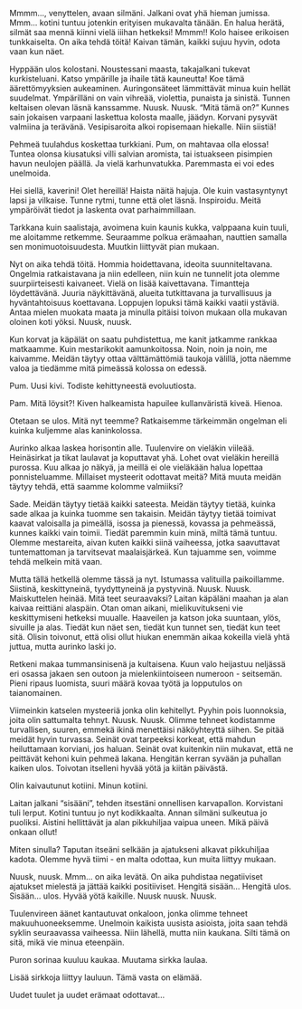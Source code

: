 
Mmmm..., venyttelen, avaan silmäni. Jalkani ovat yhä hieman jumissa. Mmm... kotini tuntuu jotenkin erityisen mukavalta tänään. En halua herätä, silmät saa mennä kiinni vielä iiihan hetkeksi! Mmmm!! Kolo haisee erikoisen tunkkaiselta. On aika tehdä töitä! Kaivan tämän, kaikki sujuu hyvin, odota vaan kun näet.

Hyppään ulos kolostani. Noustessani maasta, takajalkani tukevat kurkisteluani. Katso ympärille ja ihaile tätä kauneutta! Koe tämä äärettömyyksien aukeaminen. Auringonsäteet lämmittävät minua kuin hellät suudelmat. Ympärilläni on vain vihreää, violettia, punaista ja sinistä. Tunnen keltaisen olevan läsnä kanssamme. Nuusk. Nuusk. “Mitä tämä on?” Kunnes sain jokaisen varpaani laskettua kolosta maalle, jäädyn. Korvani pysyvät valmiina ja terävänä. Vesipisaroita alkoi ropisemaan hiekalle. Niin siistiä!

Pehmeä tuulahdus koskettaa turkkiani. Pum, on mahtavaa olla elossa! Tuntea olonsa kiusatuksi villi salvian aromista, tai istuakseen pisimpien havun neulojen päällä. Ja vielä karhunvatukka. Paremmasta ei voi edes unelmoida.

Hei siellä, kaverini! Olet hereillä! Haista näitä hajuja. Ole kuin vastasyntynyt lapsi ja vilkaise. Tunne rytmi, tunne että olet läsnä. Inspiroidu. Meitä ympäröivät tiedot ja laskenta ovat parhaimmillaan.

Tarkkana kuin saalistaja, avoimena kuin kaunis kukka, valppaana kuin tuuli, me aloitamme retkemme. Seuraamme polkua erämaahan, nauttien samalla sen monimuotoisuudesta. Muutkin liittyvät pian mukaan.

Nyt on aika tehdä töitä. Hommia hoidettavana, ideoita suunniteltavana. Ongelmia ratkaistavana ja niin edelleen, niin kuin ne tunnelit jota olemme suurpiirteisesti kaivaneet. Vielä on lisää kaivettavana. Timantteja löydettävänä. Juuria näykittävänä, alueita tutkittavana ja turvallisuus ja hyväntahtoisuus koettavana. Loppujen lopuksi tämä kaikki vaatii ystäviä. Antaa mielen muokata maata ja minulla pitäisi toivon mukaan olla mukavan oloinen koti yöksi. Nuusk, nuusk.

Kun korvat ja käpälät on saatu puhdistettua, me kanit jatkamme rankkaa matkaamme. Kuin mestarikokit aamunkoitossa. Noin, noin ja noin, me kaivamme. Meidän täytyy ottaa välttämättömiä taukoja välillä, jotta näemme valoa ja tiedämme mitä pimeässä kolossa on edessä.

Pum. Uusi kivi. Todiste kehittyneestä evoluutiosta.

Pam. Mitä löysit?! Kiven halkeamista hapuilee kullanväristä kiveä. Hienoa.

Otetaan se ulos. Mitä nyt teemme? Ratkaisemme tärkeimmän ongelman eli kuinka kuljemme alas kaninkolossa.

Aurinko alkaa laskea horisontin alle. Tuulenvire on vieläkin viileää. Heinäsirkat ja tikat laulavat ja koputtavat yhä. Lohet ovat vieläkin hereillä purossa. Kuu alkaa jo näkyä, ja meillä ei ole vieläkään halua lopettaa ponnisteluamme. Millaiset mysteerit odottavat meitä? Mitä muuta meidän täytyy tehdä, että saamme kolomme valmiiksi?

Sade. Meidän täytyy tietää kaikki sateesta. Meidän täytyy tietää, kuinka sade alkaa ja kuinka tuomme sen takaisin. Meidän täytyy tietää toimivat kaavat valoisalla ja pimeällä, isossa ja pienessä, kovassa ja pehmeässä, kunnes kaikki vain toimii. Tiedät paremmin kuin minä, miltä tämä tuntuu. Olemme mestareita, aivan kuten kaikki siinä vaiheessa, jotka saavuttavat tuntemattoman ja tarvitsevat maalaisjärkeä. Kun tajuamme sen, voimme tehdä melkein mitä vaan.

Mutta tällä hetkellä olemme tässä ja nyt. Istumassa valituilla paikoillamme. Siistinä, keskittyneinä, tyydyttyneinä ja pystyvinä. Nuusk. Nuusk. Maiskuttelen heinää. Mitä teet seuraavaksi? Laitan käpäläni maahan ja alan kaivaa reittiäni alaspäin. Otan oman aikani, mielikuvitukseni vie keskittymiseni hetkeksi muualle. Haaveilen ja katson joka suuntaan, ylös, sivuille ja alas. Tiedät kun näet sen, tiedät kun tunnet sen, tiedät kun teet sitä. Olisin toivonut, että olisi ollut hiukan enemmän aikaa kokeilla vielä yhtä juttua, mutta aurinko laski jo.

Retkeni makaa tummansinisenä ja kultaisena. Kuun valo heijastuu neljässä eri osassa jakaen sen outoon ja mielenkiintoiseen numeroon - seitsemän. Pieni ripaus luomista, suuri määrä kovaa työtä ja lopputulos on taianomainen.

Viimeinkin katselen mysteeriä jonka olin kehitellyt. Pyyhin pois luonnoksia, joita olin sattumalta tehnyt. Nuusk. Nuusk. Olimme tehneet kodistamme turvallisen, suuren, emmekä ikinä menettäisi näköyhteyttä siihen. Se pitää meidät hyvin turvassa. Seinät ovat tarpeeksi korkeat, että mahdun heiluttamaan korviani, jos haluan. Seinät ovat kuitenkin niin mukavat, että ne peittävät kehoni kuin pehmeä lakana. Hengitän kerran syvään ja puhallan kaiken ulos. Toivotan itselleni hyvää yötä ja kiitän päivästä.

Olin kaivautunut kotiini. Minun kotiini.

Laitan jalkani “sisääni”, tehden itsestäni onnellisen karvapallon. Korvistani tuli lerput. Kotini tuntuu jo nyt kodikkaalta. Annan silmäni sulkeutua jo puoliksi. Aistini hellittävät ja alan pikkuhiljaa vaipua uneen. Mikä päivä onkaan ollut!

Miten sinulla? Taputan itseäni selkään ja ajatukseni alkavat pikkuhiljaa kadota. Olemme hyvä tiimi - en malta odottaa, kun muita liittyy mukaan.

Nuusk, nuusk. Mmm... on aika levätä. On aika puhdistaa negatiiviset ajatukset mielestä ja jättää kaikki positiiviset. Hengitä sisään... Hengitä ulos. Sisään... ulos. Hyvää yötä kaikille. Nuusk nuusk. Nuusk.

Tuulenvireen äänet kantautuvat onkaloon, jonka olimme tehneet makuuhuoneeksemme. Unelmoin kaikista uusista asioista, joita saan tehdä syklin seuraavassa vaiheessa. Niin lähellä, mutta niin kaukana. Silti tämä on sitä, mikä vie minua eteenpäin.

Puron sorinaa kuuluu kaukaa. Muutama sirkka laulaa.

Lisää sirkkoja liittyy lauluun. Tämä vasta on elämää.

Uudet tuulet ja uudet erämaat odottavat...
